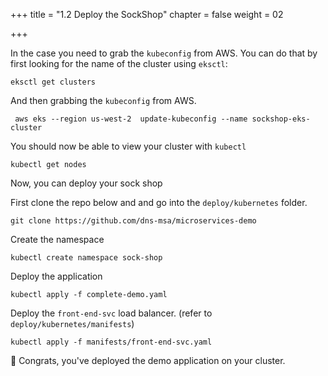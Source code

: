 +++
title = "1.2 Deploy the SockShop"
chapter = false
weight = 02

+++



 In the case you need to grab the `kubeconfig` from AWS. You can do that by first looking for the name of the cluster using `eksctl`:
```
eksctl get clusters
```

And then grabbing the `kubeconfig` from AWS.
```
 aws eks --region us-west-2  update-kubeconfig --name sockshop-eks-cluster
```

You should now be able to view your cluster with `kubectl`

```
kubectl get nodes
```

Now, you can deploy your sock shop

First clone the repo below and and go into the `deploy/kubernetes` folder.

```
git clone https://github.com/dns-msa/microservices-demo
```
Create the namespace

```
kubectl create namespace sock-shop
```
Deploy the application

```
kubectl apply -f complete-demo.yaml
```

Deploy the `front-end-svc` load balancer. (refer to `deploy/kubernetes/manifests`)

```
kubectl apply -f manifests/front-end-svc.yaml
```


🎉 Congrats, you've deployed the demo application on your cluster.






